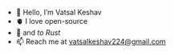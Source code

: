 - 👋 Hello, I’m Vatsal Keshav
- 🫀 I love open-source
- 🌱 and *to Rust*
- 📫 Reach me at vatsalkeshav224@gmail.com
